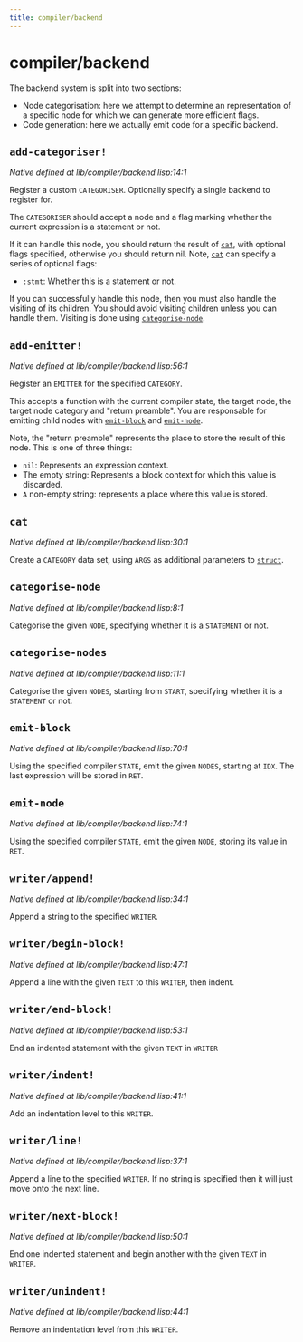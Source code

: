 ```yaml
---
title: compiler/backend
---
```

# compiler/backend
The backend system is split into two sections:

 - Node categorisation: here we attempt to determine an representation of a
   specific node for which we can generate more efficient flags.
 - Code generation: here we actually emit code for a specific backend.


## `add-categoriser!`
*Native defined at lib/compiler/backend.lisp:14:1*

Register a custom `CATEGORISER`. Optionally specify a single backend to register for.

The `CATEGORISER` should accept a node and a flag marking whether the current
expression is a statement or not.

If it can handle this node, you should return the result of [`cat`](lib.compiler.backend.md#cat), with
optional flags specified, otherwise you should return nil. Note, [`cat`](lib.compiler.backend.md#cat) can
specify a series of optional flags:

 - `:stmt`: Whether this is a statement or not.

If you can successfully handle this node, then you must also handle the
visiting of its children. You should avoid visiting children unless you can
handle them. Visiting is done using [`categorise-node`](lib.compiler.backend.md#categorise-node).

## `add-emitter!`
*Native defined at lib/compiler/backend.lisp:56:1*

Register an `EMITTER` for the specified `CATEGORY`.

This accepts a function with the current compiler state, the target node, the
target node category and "return preamble". You are responsable for
emitting child nodes with [`emit-block`](lib.compiler.backend.md#emit-block) and [`emit-node`](lib.compiler.backend.md#emit-node).

Note, the "return preamble" represents the place to store the result of
this node. This is one of three things:

 - `nil`: Represents an expression context.
 - The empty string: Represents a block context for which this value is discarded.
 - `A` non-empty string: represents a place where this value is stored.

## `cat`
*Native defined at lib/compiler/backend.lisp:30:1*

Create a `CATEGORY` data set, using `ARGS` as additional parameters to
[`struct`](lib.table.md#struct-entries).

## `categorise-node`
*Native defined at lib/compiler/backend.lisp:8:1*

Categorise the given `NODE`, specifying whether it is a `STATEMENT` or not.

## `categorise-nodes`
*Native defined at lib/compiler/backend.lisp:11:1*

Categorise the given `NODES`, starting from `START`, specifying whether it is a `STATEMENT` or not.

## `emit-block`
*Native defined at lib/compiler/backend.lisp:70:1*

Using the specified compiler `STATE`, emit the given `NODES`, starting at
`IDX`. The last expression will be stored in `RET`.

## `emit-node`
*Native defined at lib/compiler/backend.lisp:74:1*

Using the specified compiler `STATE`, emit the given `NODE`, storing its value in `RET`.

## `writer/append!`
*Native defined at lib/compiler/backend.lisp:34:1*

Append a string to the specified `WRITER`.

## `writer/begin-block!`
*Native defined at lib/compiler/backend.lisp:47:1*

Append a line with the given `TEXT` to this `WRITER`, then indent.

## `writer/end-block!`
*Native defined at lib/compiler/backend.lisp:53:1*

End an indented statement with the given `TEXT` in `WRITER`

## `writer/indent!`
*Native defined at lib/compiler/backend.lisp:41:1*

Add an indentation level to this `WRITER`.

## `writer/line!`
*Native defined at lib/compiler/backend.lisp:37:1*

Append a line to the specified `WRITER`. If no string is specified then it will
just move onto the next line.

## `writer/next-block!`
*Native defined at lib/compiler/backend.lisp:50:1*

End one indented statement and begin another with the given `TEXT` in `WRITER`.

## `writer/unindent!`
*Native defined at lib/compiler/backend.lisp:44:1*

Remove an indentation level from this `WRITER`.

